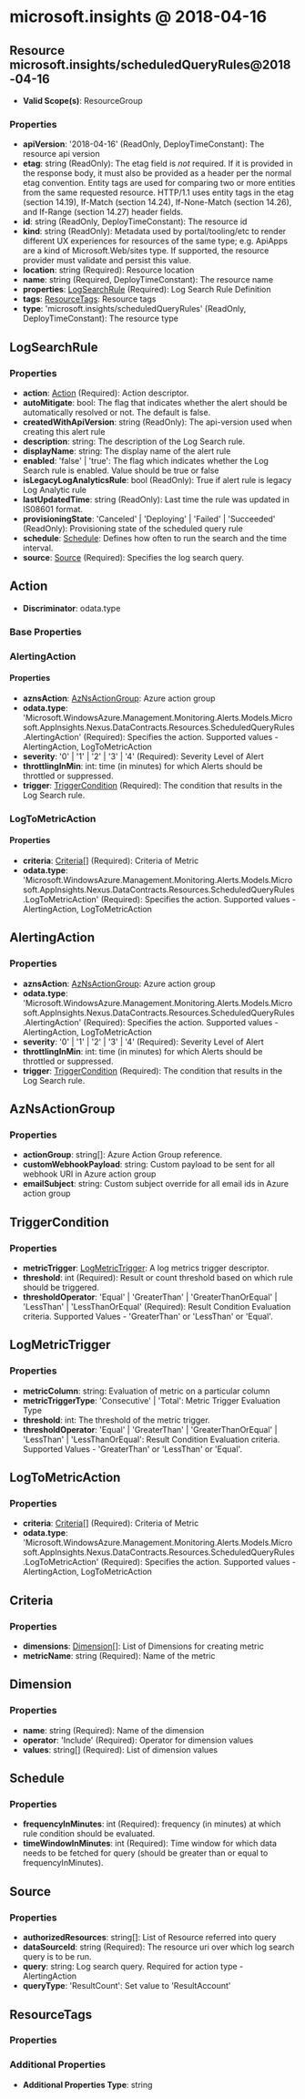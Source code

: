 # microsoft.insights @ 2018-04-16

## Resource microsoft.insights/scheduledQueryRules@2018-04-16
* **Valid Scope(s)**: ResourceGroup
### Properties
* **apiVersion**: '2018-04-16' (ReadOnly, DeployTimeConstant): The resource api version
* **etag**: string (ReadOnly): The etag field is *not* required. If it is provided in the response body, it must also be provided as a header per the normal etag convention.  Entity tags are used for comparing two or more entities from the same requested resource. HTTP/1.1 uses entity tags in the etag (section 14.19), If-Match (section 14.24), If-None-Match (section 14.26), and If-Range (section 14.27) header fields.
* **id**: string (ReadOnly, DeployTimeConstant): The resource id
* **kind**: string (ReadOnly): Metadata used by portal/tooling/etc to render different UX experiences for resources of the same type; e.g. ApiApps are a kind of Microsoft.Web/sites type.  If supported, the resource provider must validate and persist this value.
* **location**: string (Required): Resource location
* **name**: string (Required, DeployTimeConstant): The resource name
* **properties**: [LogSearchRule](#logsearchrule) (Required): Log Search Rule Definition
* **tags**: [ResourceTags](#resourcetags): Resource tags
* **type**: 'microsoft.insights/scheduledQueryRules' (ReadOnly, DeployTimeConstant): The resource type

## LogSearchRule
### Properties
* **action**: [Action](#action) (Required): Action descriptor.
* **autoMitigate**: bool: The flag that indicates whether the alert should be automatically resolved or not. The default is false.
* **createdWithApiVersion**: string (ReadOnly): The api-version used when creating this alert rule
* **description**: string: The description of the Log Search rule.
* **displayName**: string: The display name of the alert rule
* **enabled**: 'false' | 'true': The flag which indicates whether the Log Search rule is enabled. Value should be true or false
* **isLegacyLogAnalyticsRule**: bool (ReadOnly): True if alert rule is legacy Log Analytic rule
* **lastUpdatedTime**: string (ReadOnly): Last time the rule was updated in IS08601 format.
* **provisioningState**: 'Canceled' | 'Deploying' | 'Failed' | 'Succeeded' (ReadOnly): Provisioning state of the scheduled query rule
* **schedule**: [Schedule](#schedule): Defines how often to run the search and the time interval.
* **source**: [Source](#source) (Required): Specifies the log search query.

## Action
* **Discriminator**: odata.type

### Base Properties
### AlertingAction
#### Properties
* **aznsAction**: [AzNsActionGroup](#aznsactiongroup): Azure action group
* **odata.type**: 'Microsoft.WindowsAzure.Management.Monitoring.Alerts.Models.Microsoft.AppInsights.Nexus.DataContracts.Resources.ScheduledQueryRules.AlertingAction' (Required): Specifies the action. Supported values - AlertingAction, LogToMetricAction
* **severity**: '0' | '1' | '2' | '3' | '4' (Required): Severity Level of Alert
* **throttlingInMin**: int: time (in minutes) for which Alerts should be throttled or suppressed.
* **trigger**: [TriggerCondition](#triggercondition) (Required): The condition that results in the Log Search rule.

### LogToMetricAction
#### Properties
* **criteria**: [Criteria](#criteria)[] (Required): Criteria of Metric
* **odata.type**: 'Microsoft.WindowsAzure.Management.Monitoring.Alerts.Models.Microsoft.AppInsights.Nexus.DataContracts.Resources.ScheduledQueryRules.LogToMetricAction' (Required): Specifies the action. Supported values - AlertingAction, LogToMetricAction


## AlertingAction
### Properties
* **aznsAction**: [AzNsActionGroup](#aznsactiongroup): Azure action group
* **odata.type**: 'Microsoft.WindowsAzure.Management.Monitoring.Alerts.Models.Microsoft.AppInsights.Nexus.DataContracts.Resources.ScheduledQueryRules.AlertingAction' (Required): Specifies the action. Supported values - AlertingAction, LogToMetricAction
* **severity**: '0' | '1' | '2' | '3' | '4' (Required): Severity Level of Alert
* **throttlingInMin**: int: time (in minutes) for which Alerts should be throttled or suppressed.
* **trigger**: [TriggerCondition](#triggercondition) (Required): The condition that results in the Log Search rule.

## AzNsActionGroup
### Properties
* **actionGroup**: string[]: Azure Action Group reference.
* **customWebhookPayload**: string: Custom payload to be sent for all webhook URI in Azure action group
* **emailSubject**: string: Custom subject override for all email ids in Azure action group

## TriggerCondition
### Properties
* **metricTrigger**: [LogMetricTrigger](#logmetrictrigger): A log metrics trigger descriptor.
* **threshold**: int (Required): Result or count threshold based on which rule should be triggered.
* **thresholdOperator**: 'Equal' | 'GreaterThan' | 'GreaterThanOrEqual' | 'LessThan' | 'LessThanOrEqual' (Required): Result Condition Evaluation criteria. Supported Values - 'GreaterThan' or 'LessThan' or 'Equal'.

## LogMetricTrigger
### Properties
* **metricColumn**: string: Evaluation of metric on a particular column
* **metricTriggerType**: 'Consecutive' | 'Total': Metric Trigger Evaluation Type
* **threshold**: int: The threshold of the metric trigger.
* **thresholdOperator**: 'Equal' | 'GreaterThan' | 'GreaterThanOrEqual' | 'LessThan' | 'LessThanOrEqual': Result Condition Evaluation criteria. Supported Values - 'GreaterThan' or 'LessThan' or 'Equal'.

## LogToMetricAction
### Properties
* **criteria**: [Criteria](#criteria)[] (Required): Criteria of Metric
* **odata.type**: 'Microsoft.WindowsAzure.Management.Monitoring.Alerts.Models.Microsoft.AppInsights.Nexus.DataContracts.Resources.ScheduledQueryRules.LogToMetricAction' (Required): Specifies the action. Supported values - AlertingAction, LogToMetricAction

## Criteria
### Properties
* **dimensions**: [Dimension](#dimension)[]: List of Dimensions for creating metric
* **metricName**: string (Required): Name of the metric

## Dimension
### Properties
* **name**: string (Required): Name of the dimension
* **operator**: 'Include' (Required): Operator for dimension values
* **values**: string[] (Required): List of dimension values

## Schedule
### Properties
* **frequencyInMinutes**: int (Required): frequency (in minutes) at which rule condition should be evaluated.
* **timeWindowInMinutes**: int (Required): Time window for which data needs to be fetched for query (should be greater than or equal to frequencyInMinutes).

## Source
### Properties
* **authorizedResources**: string[]: List of  Resource referred into query
* **dataSourceId**: string (Required): The resource uri over which log search query is to be run.
* **query**: string: Log search query. Required for action type - AlertingAction
* **queryType**: 'ResultCount': Set value to 'ResultAccount'

## ResourceTags
### Properties
### Additional Properties
* **Additional Properties Type**: string

